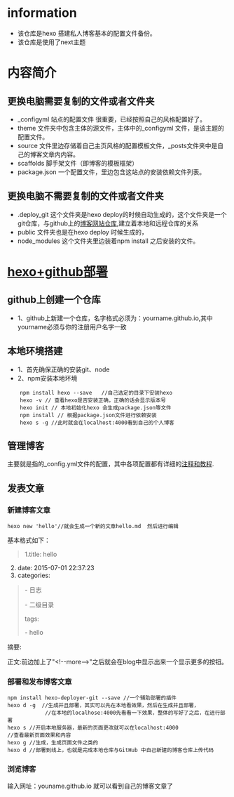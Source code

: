 # information
+ 该仓库是hexo 搭建私人博客基本的配置文件备份。
+ 该仓库是使用了next主题

# 内容简介
## 更换电脑需要复制的文件或者文件夹
+ _configyml 站点的配置文件 很重要，已经按照自己的风格配置好了。
+ theme  文件夹中包含主体的源文件，主体中的_configyml 文件，是该主题的配置文件。
+ source 文件里边存储着自己主页风格的配置模板文件，_posts文件夹中是自己的博客文章内内容。
+ scaffolds 脚手架文件（即博客的模板框架）
+ package.json 一个配置文件，里边包含这站点的安装依赖文件列表。
## 更换电脑不需要复制的文件或者文件夹
+ .deploy_git 这个文件夹是hexo deploy的时候自动生成的，这个文件夹是一个git仓库，与github上的[博客网站仓库](https://github.com/webhaoying/webhaoying.github.io),建立着本地和远程仓库的关系
+ public 文件夹也是在hexo deploy 时候生成的，
+ node_modules 这个文件夹里边装着npm install 之后安装的文件。
# [hexo+github部署](http://blog.csdn.net/jzooo/article/details/46781805)
## github上创建一个仓库
- 1、github上新建一个仓库，名字格式必须为：yourname.github.io,其中yourname必须与你的注册用户名字一致
## 本地环境搭建
- 1、首先确保正确的安装git、node
- 2、npm安装本地环境
````
    npm install hexo --save   //自己选定的目录下安装hexo
    hexo -v // 查看hexo是否安装正确，正确的话会显示版本号
    hexo init // 本地初始化hexo 会生成package.json等文件
    npm install // 根据package.json文件进行依赖安装
    hexo s -g //此时就会在localhost:4000看到自己的个人博客
````
## 管理博客
主要就是指的_config.yml文件的配置，其中各项配置都有详细的[注释和教程](http://blog.csdn.net/jzooo/article/details/46781805).
## 发表文章
### 新建博客文章
    hexo new 'hello'//就会生成一个新的文章hello.md  然后进行编辑
 基本格式如下：
> 1.title: hello
  2. date: 2015-07-01 22:37:23
  3. categories:
   >\- 日志
   >
   >\- 二级目录
   >
> tags:
>   
   > \- hello
   
 摘要:
 <!--more--> 
 正文:前边加上了"\<!--more-->"之后就会在blog中显示出来一个显示更多的按钮。
### 部署和发布博客文章
    npm install hexo-deployer-git --save //一个辅助部署的插件
    hexo d -g  //生成并且部署，其实可以先在本地看效果，然后在生成并且部署，
                //在本地的localhose:4000先看看一下效果，整体的写好了之后，在进行部署
    hexo s //开启本地服务器，最新的页面更改就可以在localhost:4000              //查看最新页面效果和内容
    hexo g //生成，生成页面文件之类的
    hexo d //部署到线上，也就是完成本地仓库与GitHub 中自己新建的博客仓库上传代码
### 浏览博客
 输入网址：youname.github.io 就可以看到自己的博客文章了

 